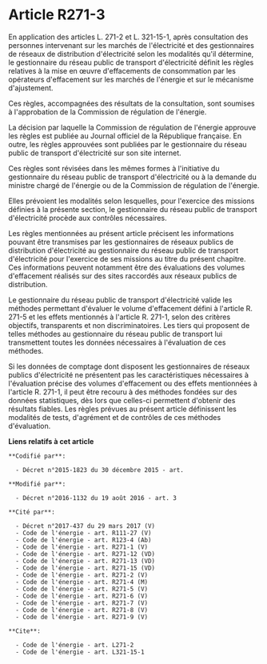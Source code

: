 # Article R271-3

En application des articles L. 271-2 et L. 321-15-1, après consultation des personnes intervenant sur les marchés de
l'électricité et des gestionnaires de réseaux de distribution d'électricité selon les modalités qu'il détermine, le
gestionnaire du réseau public de transport d'électricité définit les règles relatives à la mise en œuvre d'effacements de
consommation par les opérateurs d'effacement sur les marchés de l'énergie et sur le mécanisme d'ajustement. 

Ces règles, accompagnées des résultats de la consultation, sont soumises à l'approbation de la Commission de régulation de
l'énergie. 

La décision par laquelle la Commission de régulation de l'énergie approuve les règles est publiée au Journal officiel de la
République française. En outre, les règles approuvées sont publiées par le gestionnaire du réseau public de transport
d'électricité sur son site internet. 

Ces règles sont révisées dans les mêmes formes à l'initiative du gestionnaire du réseau public de transport d'électricité ou
à la demande du ministre chargé de l'énergie ou de la Commission de régulation de l'énergie. 

Elles prévoient les modalités selon lesquelles, pour l'exercice des missions définies à la présente section, le gestionnaire
du réseau public de transport d'électricité procède aux contrôles nécessaires. 

Les règles mentionnées au présent article précisent les informations pouvant être transmises par les gestionnaires de réseaux
publics de distribution d'électricité au gestionnaire du réseau public de transport d'électricité pour l'exercice de ses
missions au titre du présent chapitre. Ces informations peuvent notamment être des évaluations des volumes d'effacement
réalisés sur des sites raccordés aux réseaux publics de distribution. 

Le gestionnaire du réseau public de transport d'électricité valide les méthodes permettant d'évaluer le volume d'effacement
défini à l'article R. 271-5 et les effets mentionnés à l'article R. 271-1, selon des critères objectifs, transparents et non
discriminatoires. Les tiers qui proposent de telles méthodes au gestionnaire du réseau public de transport lui transmettent
toutes les données nécessaires à l'évaluation de ces méthodes. 

Si les données de comptage dont disposent les gestionnaires de réseaux publics d'électricité ne présentent pas les
caractéristiques nécessaires à l'évaluation précise des volumes d'effacement ou des effets mentionnées à l'article R. 271-1,
il peut être recouru à des méthodes fondées sur des données statistiques, dès lors que celles-ci permettent d'obtenir des
résultats fiables. Les règles prévues au présent article définissent les modalités de tests, d'agrément et de contrôles de
ces méthodes d'évaluation.

**Liens relatifs à cet article**

	**Codifié par**:

	  - Décret n°2015-1823 du 30 décembre 2015 - art.

	**Modifié par**:

	  - Décret n°2016-1132 du 19 août 2016 - art. 3

	**Cité par**:

	  - Décret n°2017-437 du 29 mars 2017 (V)
	  - Code de l'énergie - art. R111-27 (V)
	  - Code de l'énergie - art. R123-4 (Ab)
	  - Code de l'énergie - art. R271-1 (V)
	  - Code de l'énergie - art. R271-12 (VD)
	  - Code de l'énergie - art. R271-13 (VD)
	  - Code de l'énergie - art. R271-15 (VD)
	  - Code de l'énergie - art. R271-2 (V)
	  - Code de l'énergie - art. R271-4 (M)
	  - Code de l'énergie - art. R271-5 (V)
	  - Code de l'énergie - art. R271-6 (V)
	  - Code de l'énergie - art. R271-7 (V)
	  - Code de l'énergie - art. R271-8 (V)
	  - Code de l'énergie - art. R271-9 (V)

	**Cite**:

	  - Code de l'énergie - art. L271-2
	  - Code de l'énergie - art. L321-15-1
